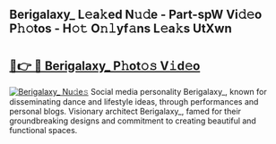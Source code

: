 ## Berigalaxy_ L𝚎a𝚔ed N𝚞𝚍e - Part-spW Vi𝚍𝚎o P𝚑𝚘tos - H𝚘𝚝 O𝚗𝚕yf𝚊ns L𝚎a𝚔s UtXwn

# <h2><a href="http://kf30ud.oniu.top/?m=Berigalaxy_">🔗👉 🔴 Berigalaxy_ P𝚑ot𝚘𝚜 V𝚒d𝚎o</a></h2>

[![Berigalaxy_ Nu𝚍e𝚜](https://i.imgur.com/0qMVB7G.gif)](http://kf30ud.oniu.top/?m=Berigalaxy_)
Social media personality Berigalaxy_, known for disseminating dance and lifestyle ideas, through performances and personal blogs. Visionary architect Berigalaxy_, famed for their groundbreaking designs and commitment to creating beautiful and functional spaces.  
